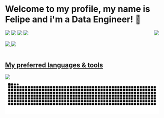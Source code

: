 # Welcome to my profile, my name is Felipe and i'm a Data Engineer! 👋

<div> 
  <a href="https://instagram.com/felipeosouz" target="_blank"><img src="https://img.shields.io/badge/-Instagram-%23E4405F?style=for-the-badge&logo=instagram&logoColor=white" target="_blank"></a>
 <a href="https://discordapp.com/users/722983032390287441" target="_blank"><img src="https://img.shields.io/badge/Discord-7289DA?style=for-the-badge&logo=discord&logoColor=white" target="_blank"></a> 
  <a href = "mailto:felipeosouz4@gmail.com"><img src="https://img.shields.io/badge/Gmail-D14836?style=for-the-badge&logo=gmail&logoColor=white" target="_blank"></a>
  <a href="https://www.linkedin.com/in/felipeoliveiradesouza/" target="_blank"><img src="https://img.shields.io/badge/-LinkedIn-%230077B5?style=for-the-badge&logo=linkedin&logoColor=white" target="_blank"></a> 
  <img src="https://visitor-badge.laobi.icu/badge?page_id=felipeosouz.felipeosouz&"  align="right" />
</div>
<br>
<div>
  <a href="https://github.com/felipeosouz">
  <img height="175em" src="https://github-readme-stats-sigma-five.vercel.app/api?username=felipeosouz&show_icons=true&theme=tokyonight&include_all_commits=true&count_private=true"/>
  <img height="175em" src="https://github-readme-stats.vercel.app/api/top-langs/?username=felipeosouz&hide_progress=true&theme=tokyonight"/>
</div>
<br>
<h2>My preferred languages & tools</h2>
<a href="https://skillicons.dev">
    <img src="https://skillicons.dev/icons?i=py,css,html,git,github,vscode,docker,linux,discord,mysql,linkedin,gmail" />
</a>

<br clear="both"> 

<img src="https://raw.githubusercontent.com/felipeosouz/felipeosouz/output/snake.svg" alt="Snake animation" />

### 

